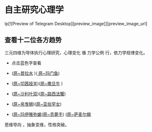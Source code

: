 # 自主研究心理学
lp[![Preview of Telegram Desktop][preview_image]][preview_image_url]

## 查看十二位各方趋势

三元四维为导体执行心理研究，心理变化 循 力学公例 行，依力学规律变化。
* 点击蓝色字查看

* ([原~昔拉水](https://github.com/txsrht886/Water-bottle) )([ 原~玛门鱼](https://telegram.org/dl/desktop/mac))
* ([原~切茜娅羊](https://github.com/txsrht886/Aries))([原~撒旦牛](https://github.com/txsrht886/Taurus) )
* ([原~沙利叶双](https://github.com/txsrht886/Gemini))([原~路西法蟹](https://github.com/txsrht886/Cancer))
* ([原~帛曳狮](https://github.com/txsrht886/Leo))([原~亚伯罕女](https://github.com/txsrht886/Virgo))
* ([原~玛伊雅弥蝎](https://github.com/txsrht886/Scorpio)([原~贲薨手](https://github.com/txsrht886/Sagittarius))
([原~萨麦尔羯](https://github.com/txsrht886/Capricorn)

 思维导向 ，抽象变维，性格突破。
